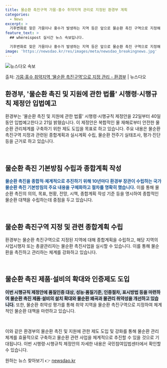 ```yaml
---
title: 물순환 촉진구역 가뭄·홍수 취약지역 관리로 지정된 환경부 계획
categories:
  - News
excerpt: >
  기후변화로 잦은 가뭄이나 홍수가 발생하는 지역 등은 앞으로 물순환 촉진 구역으로 지정해 관리된다. 지정 구역…
feature_text: >
  ## whereispost 실시간 뉴스 속보입니다.

  기후변화로 잦은 가뭄이나 홍수가 발생하는 지역 등은 앞으로 물순환 촉진 구역으로 지정해 관리된다. 지정 구역…
image: 'https://newsdao.kr/res/images/meta/newsdao_breakingnews.jpg'
---
```


![뉴스다오 속보](https://newsdao.kr/res/images/meta/newsdao_breakingnews.jpg)

<p>출처: <a href="https://newsdao.kr/3863" rel="dofollow">가뭄·홍수 취약지역 ‘물순환 촉진구역’으로 지정 관리 - 환경부</a> | 뉴스다오</p>

<h2 data-ke-size="size26">환경부, '물순환 촉진 및 지원에 관한 법률' 시행령·시행규칙 제정안 입법예고</h2>
환경부는 '물순환 촉진 및 지원에 관한 법률' 시행령·시행규칙 제정안을 22일부터 40일 동안 입법예고한다고 21일 밝혔습니다. 이 제정안은 복합적인 물 재해로부터 안전한 물순환 관리체계를 구축하기 위한 제도 도입을 목표로 하고 있습니다. 주요 내용은 물순환 촉진구역 지정과 관련된 종합계획과 실시계획 수립, 물순환 전주기 실태조사, 평가·진단 등을 근거로 하고 있습니다.

<p data-ke-size="size16">&nbsp;</p>

<h2 data-ke-size="size24">물순환 촉진 기본방침 수립과 종합계획 작성</h2>
<b><span style="color: #1a5490;">물순환 촉진을 종합적·체계적으로 추진하기 위해 10년마다 환경부 장관이 수립하는 국가 물순환 촉진 기본방침의 주요 내용을 구체화하고 절차를 명확히 했습니다.</span></b> 이를 통해 물순환 촉진의 의의, 목표, 현황, 전망, 시책, 종합계획 작성 기준 등을 명시하여 종합적인 물순환 대책을 수립하는데 중점을 두고 있습니다.

<p data-ke-size="size16">&nbsp;</p>

<h2 data-ke-size="size24">물순환 촉진구역 지정 및 관련 종합계획 수립</h2>
환경부는 물순환 촉진구역으로 지정된 지역에 대해 종합계획을 수립하고, 해당 지역의 사업시행자 또는 총괄관리자는 물순환 촉진사업을 실시할 수 있습니다. 이를 통해 물순환을 촉진하고 관리하는 체계를 강화하고 있습니다.

<p data-ke-size="size16">&nbsp;</p>

<h2 data-ke-size="size24">물순환 촉진 제품·설비의 확대와 인증제도 도입</h2>
<b><span style="background-color: #21538527;">이번 시행규칙 제정안에 품질인증 대상, 성능·품질기준, 인증절차, 표시방법 등을 마련하여 물순환 촉진 제품·설비의 설치 확대와 물순환 왜곡과 물관리 취약성을 개선하고 있습니다.</span></b> 또한, 물순환 취약성 평가를 통해 취약 지역을 물순환 촉진구역으로 지정하여 체계적인 물순환 대책을 마련하고 있습니다.

<p data-ke-size="size16">&nbsp;</p>

이와 같은 환경부의 물순환 촉진 및 지원에 관한 제도 도입 및 강화를 통해 물순환 관리체계를 효율적으로 구축하고 물순환 관련 사업을 체계적으로 추진할 수 있을 것으로 기대됩니다. 이번 시행령·시행규칙 제정안의 자세한 내용은 국민참여입법센터에서 확인할 수 있습니다. 

원하는 뉴스 찾아보기 👉 <a href="https://newsdao.kr" rel="dofollow">newsdao.kr</a>



